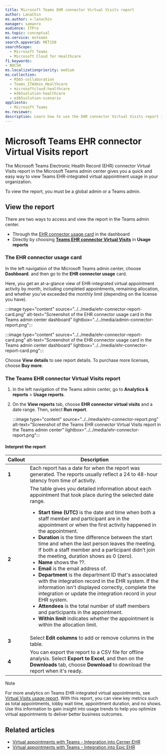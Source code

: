 ```yaml
---
title: Microsoft Teams EHR connector Virtual Visits report
author: LanaChin
ms.author: v-lanachin
manager: samanro
audience: ITPro
ms.topic: conceptual
ms.service: msteams
search.appverid: MET150
searchScope:
  - Microsoft Teams
  - Microsoft Cloud for Healthcare
f1.keywords:
- NOCSH
ms.localizationpriority: medium
ms.collection: 
  - M365-collaboration
  - Teams_ITAdmin_Healthcare
  - microsoftcloud-healthcare
  - m365solution-healthcare
  - m365solution-scenario
appliesto: 
  - Microsoft Teams
ms.reviewer: 
description: Learn how to use the EHR connector Virtual Visits report in the Microsoft Teams admin center to get an overview of EHR-integrated virtual appointment usage in your organization. 
---
```


# Microsoft Teams EHR connector Virtual Visits report

The Microsoft Teams Electronic Health Record (EHR) connector Virtual Visits report in the Microsoft Teams admin center gives you a quick and easy way to view Teams EHR-integrated virtual appointment usage in your organization.

To view the report, you must be a global admin or a Teams admin.

## View the report

There are two ways to access and view the report in the Teams admin center.

- Through the [EHR connector usage card](#the-ehr-connector-usage-card) in the dashboard
- Directly by choosing [**Teams EHR connector Virtual Visits**](#the-teams-ehr-connector-virtual-visits-report) in **Usage reports**

### The EHR connector usage card

In the left navigation of the Microsoft Teams admin center, choose **Dashboard**. and then go to the **EHR connector usage** card.

Here, you get an at-a-glance view of EHR-integrated virtual appointment activity by month, including completed appointments, remaining allocation, and whether you've exceeded the monthly limit (depending on the license you have).

:::image type="content" source="../../media/ehr-connector-report-card.png" alt-text="Screenshot of the EHR connector usage card in the Teams admin center dashboard" lightbox="../../media/admin-connector-report.png":::

:::image type="content" source="../../media/ehr-connector-report-card.png" alt-text="Screenshot of the EHR connector usage card in the Teams admin center dashboard" lightbox="../../media/ehr-connector-report-card.png":::

Choose **View details** to see report details. To purchase more licenses, choose **Buy more**.

### The Teams EHR connector Virtual Visits report

1. In the left navigation of the Teams admin center, go to **Analytics & reports** > **Usage reports**.
1. On the **View reports** tab, choose **EHR connector virtual visits** and a date range. Then, select **Run report**.

    :::image type="content" source="../../media/ehr-connector-report.png" alt-text="Screenshot of the Teams EHR connector Virtual Visits report in the Teams admin center" lightbox="../../media/ehr-connector-report.png":::

#### Interpret the report

|Callout |Description  |
|--------|-------------|
|**1**   |Each report has a date for when the report was generated. The reports usually reflect a 24 to 48-hour latency from time of activity. |
|**2**   |The table gives you detailed information about each appointment that took place during the selected date range. <ul><li>**Start time (UTC)** is the date and time when both a staff member and participant are in the appointment or when the first activity happened in the appointment.  </li> <li>**Duration** is the time difference between the start time and when the last person leaves the meeting. If both a staff member and a participant didn’t join the meeting, duration shows as 0 (zero).</li> <li>**Name** shows the ??. <li>**Email** is the email address of.</li> <li> **Department** is the department ID that's associated with the integration record in the EHR system. If the information isn't displayed correctly, complete the integration or update the integration record in your EHR system.</li></li> <li>**Attendees** is the total number of staff members and participants in the appointment.</li> <li>**Within limit** indicates whether the appointment is within the allocation limit. </li> </ul> |
|**3**   |Select **Edit columns** to add or remove columns in the table. |
|**4**   |You can export the report to a CSV file for offline analysis. Select **Export to Excel**, and then on the **Downloads** tab, choose **Download** to download the report when it's ready. |

> [!NOTE]
> For more analytics on Teams EHR-integrated virtual appointments, see [Virtual Visits usage report](../../teams-analytics-and-reports/virtual-visits-usage-report.md). With this report, you can view key metrics such as total appointments, lobby wait time, appointment duration, and no shows. Use this information to gain insight into usage trends to help you optimize virtual appointments to deliver better business outcomes.

## Related articles

- [Virtual appointments with Teams - Integration into Cerner EHR](ehr-admin-cerner.md)
- [Virtual appointments with Teams - Integration into Epic EHR](ehr-admin.md)

